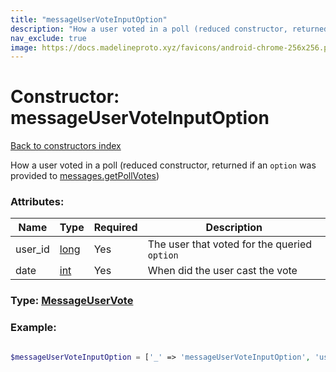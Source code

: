 ```yaml
---
title: "messageUserVoteInputOption"
description: "How a user voted in a poll (reduced constructor, returned if an option was provided to messages.getPollVotes)"
nav_exclude: true
image: https://docs.madelineproto.xyz/favicons/android-chrome-256x256.png
---
```

# Constructor: messageUserVoteInputOption  
[Back to constructors index](/API_docs/constructors/index.html)



How a user voted in a poll (reduced constructor, returned if an `option` was provided to [messages.getPollVotes](../methods/messages.getPollVotes.html))

### Attributes:

| Name     |    Type       | Required | Description |
|----------|---------------|----------|-------------|
|user\_id|[long](/API_docs/types/long.html) | Yes|The user that voted for the queried `option`|
|date|[int](/API_docs/types/int.html) | Yes|When did the user cast the vote|



### Type: [MessageUserVote](/API_docs/types/MessageUserVote.html)


### Example:

```php

$messageUserVoteInputOption = ['_' => 'messageUserVoteInputOption', 'user_id' => long, 'date' => int];
```  
